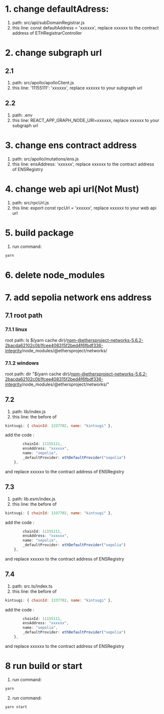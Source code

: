 # 1. change defaultAdress:

1. path: src/api/subDomainRegistrar.js
2. this line: const defaultAddress = 'xxxxxx', replace xxxxxx to the contract address of ETHRegistrarController

# 2. change subgraph url

## 2.1

1. path: src/apollo/apolloClient.js
2. this line: '11155111': 'xxxxxx', replace xxxxxx to your subgraph url

## 2.2

1. path: .env
2. this line: REACT_APP_GRAPH_NODE_URI=xxxxxx, replace xxxxxx to your subgraph url

# 3. change ens contract address

1. path: src/apollo/mutations/ens.js
2. this line: ensAddress: 'xxxxxx', replace xxxxxx to the contract address of ENSRegistry

# 4. change web api url(Not Must)

1. path: src/rpcUrl.js
2. this line: export const rpcUrl = 'xxxxxx', replace xxxxxx to your web api url

# 5. build package

1. run command:

```sh
yarn
```

# 6. delete node_modules

# 7. add sepolia network ens address

## 7.1 root path

### 7.1.1 linux

root path: ls \$(yarn cache dir)/npm-@ethersproject-networks-5.6.2-2bacda62102c0b1fcee408315f2bed4f6fbdf336-integrity/node_modules/@ethersproject/networks/

### 7.1.2 windows

root path: dir "\$(yarn cache dir)/npm-@ethersproject-networks-5.6.2-2bacda62102c0b1fcee408315f2bed4f6fbdf336-integrity/node_modules/@ethersproject/networks/"

## 7.2

1. path: lib/index.js
2. this line: the before of

```js
kintsugi: { chainId: 1337702, name: "kintsugi" },
```

add the code :

```js sepolia: {
        chainId: 11155111,
        ensAddress: "xxxxxx",
        name: "sepolia",
        _defaultProvider: ethDefaultProvider("sepolia")
    },
```

and replace xxxxxx to the contract address of ENSRegistry

## 7.3

1. path: lib.esm/index.js
2. this line: the before of

```js
kintsugi: { chainId: 1337702, name: "kintsugi" },
```

add the code :

```js sepolia: {
        chainId: 11155111,
        ensAddress: "xxxxxx",
        name: "sepolia",
        _defaultProvider: ethDefaultProvider("sepolia")
    },
```

and replace xxxxxx to the contract address of ENSRegistry

## 7.4

1. path: src.ts/index.ts
2. this line: the before of

```js
kintsugi: { chainId: 1337702, name: "kintsugi" },
```

add the code :

```js sepolia: {
        chainId: 11155111,
        ensAddress: "xxxxxx",
        name: "sepolia",
        _defaultProvider: ethDefaultProvider("sepolia")
    },
```

and replace xxxxxx to the contract address of ENSRegistry

# 8 run build or start

1. run command:

```sh
yarn
```

2. run command:

```sh
yarn start
```
